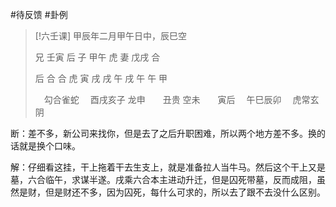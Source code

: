 #待反馈 #卦例 

> [!六壬课]
甲辰年二月甲午日中，辰巳空
>
> 	兄 壬寅 后
> 	子 甲午 虎
> 	妻 戊戌 合
> 	
> 	后 合 合 虎
> 	寅 戌 戌 午
>     戌 午 午 甲
> 	
> 	　勾合雀蛇
> 	　酉戌亥子
> 	龙申　　丑贵
> 	空未　　寅后
> 	　午巳辰卯
> 	　虎常玄阴

断：差不多，新公司来找你，但是去了之后升职困难，所以两个地方差不多。换的话就是换个口味。

解：仔细看这挂，干上拖着干去生支上，就是准备拉人当牛马。然后这个干上又是墓，六合临午，求谋半遂。戌乘六合本主进动升迁，但是囚死带墓，反而成阻，虽然是财，但是财还不多，因为囚死，每什么可求的，所以去了跟不去没什么区别。
